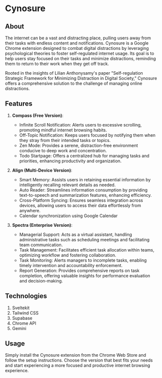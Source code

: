 # Cynosure
## About
The internet can be a vast and distracting place, pulling users away from their tasks with endless content and notifications. Cynosure is a Google Chrome extension designed to combat digital distractions by leveraging psychological theories to foster self-regulated internet usage. Its goal is to help users stay focused on their tasks and minimize distractions, reminding them to return to their work when they get off track.

Rooted in the insights of Lilian Anthonysamy's paper "Self-regulation Strategic Framework for Minimizing Distraction in Digital Society," Cynosure offers a comprehensive solution to the challenge of managing online distractions.

## Features
1. **Compass (Free Version)**:
    - Infinite Scroll Notification: Alerts users to excessive scrolling, promoting mindful internet browsing habits.
    - Off-Topic Notification: Keeps users focused by notifying them when they stray from their intended tasks or topics.
    - Zen Mode: Provides a serene, distraction-free environment conducive to deep work and concentration.
    - Todo Startpage: Offers a centralized hub for managing tasks and priorities, enhancing productivity and organization.

2. **Align (Multi-Device Version)**:
    - Smart Memory: Assists users in retaining essential information by intelligently recalling relevant details as needed.
    - Auto Reader: Streamlines information consumption by providing text-to-speech and summarization features, enhancing efficiency.
    - Cross-Platform Syncing: Ensures seamless integration across devices, allowing users to access their data effortlessly from anywhere.
    - Calendar synchronization using Google Calendar

3. **Spectra (Enterprise Version)**:
    - Managerial Support: Acts as a virtual assistant, handling administrative tasks such as scheduling meetings and facilitating team communication.
    - Task Management: Facilitates efficient task allocation within teams, optimizing workflow and fostering collaboration.
    - Task Monitoring: Alerts managers to incomplete tasks, enabling timely intervention and accountability enforcement.
    - Report Generation: Provides comprehensive reports on task completion, offering valuable insights for performance evaluation and decision-making.

## Technologies
1. Sveltekit
2. Tailwind CSS
3. Supabase
4. Chrome API
5. Gemini

## Usage
Simply install the Cynosure extension from the Chrome Web Store and follow the setup instructions. Choose the version that best fits your needs and start experiencing a more focused and productive internet browsing experience.

